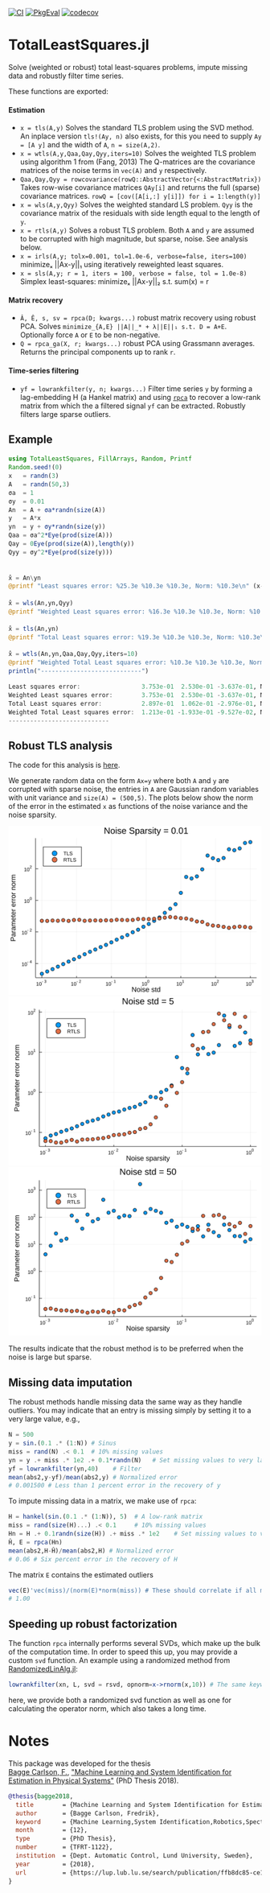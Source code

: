 [![CI](https://github.com/baggepinnen/TotalLeastSquares.jl/workflows/CI/badge.svg)](https://github.com/baggepinnen/TotalLeastSquares.jl/actions)
[![PkgEval](https://juliaci.github.io/NanosoldierReports/pkgeval_badges/T/TotalLeastSquares.svg)](https://juliaci.github.io/NanosoldierReports/pkgeval_badges/report.html)
[![codecov](https://codecov.io/gh/baggepinnen/TotalLeastSquares.jl/branch/master/graph/badge.svg)](https://codecov.io/gh/baggepinnen/TotalLeastSquares.jl)


# TotalLeastSquares.jl

Solve (weighted or robust) total least-squares problems, impute missing data and robustly filter time series.

These functions are exported:

#### Estimation
- `x = tls(A,y)`
  Solves the standard TLS problem using the SVD method. An inplace version `tls!(Ay, n)` also exists, for this you need to supply `Ay = [A y]` and the width of `A`, `n = size(A,2)`.
- `x = wtls(A,y,Qaa,Qay,Qyy,iters=10)`
  Solves the weighted TLS problem using algorithm 1 from (Fang, 2013)
  The Q-matrices are the covariance matrices of the noise terms in `vec(A)` and `y` respectively.
- `Qaa,Qay,Qyy = rowcovariance(rowQ::AbstractVector{<:AbstractMatrix})`
  Takes row-wise covariance matrices `QAy[i]` and returns the full (sparse) covariance matrices. `rowQ = [cov([A[i,:] y[i]]) for i = 1:length(y)]`
- `x = wls(A,y,Qyy)` Solves the weighted standard LS problem. `Qyy` is the covariance matrix of the residuals with side length equal to the length of `y`.
- `x = rtls(A,y)` Solves a robust TLS problem. Both `A` and `y` are assumed to be corrupted with high magnitude, but sparse, noise. See analysis below.
- `x = irls(A,y; tolx=0.001, tol=1.0e-6, verbose=false, iters=100)` minimizeₓ ||Ax-y||₁ using iteratively reweighted least squares.
- `x = sls(A,y; r = 1, iters = 100, verbose = false, tol = 1.0e-8)` Simplex least-squares: minimizeₓ ||Ax-y||₂ s.t. sum(x) = r




#### Matrix recovery
- `Â, Ê, s, sv = rpca(D; kwargs...)` robust matrix recovery using robust PCA. Solves `minimize_{A,E} ||A||_* + λ||E||₁ s.t. D = A+E`. Optionally force `A` or `E` to be non-negative.
- `Q = rpca_ga(X, r; kwargs...)` robust PCA using Grassmann averages. Returns the principal components up to rank `r`.
#### Time-series filtering
- `yf = lowrankfilter(y, n; kwargs...)` Filter time series `y` by forming a lag-embedding H (a Hankel matrix) and using [`rpca`](@ref) to recover a low-rank matrix from which the a filtered signal `yf` can be extracted. Robustly filters large sparse outliers.

## Example
```julia
using TotalLeastSquares, FillArrays, Random, Printf
Random.seed!(0)
x   = randn(3)
A   = randn(50,3)
σa  = 1
σy  = 0.01
An  = A + σa*randn(size(A))
y   = A*x
yn  = y + σy*randn(size(y))
Qaa = σa^2*Eye(prod(size(A)))
Qay = 0Eye(prod(size(A)),length(y))
Qyy = σy^2*Eye(prod(size(y)))


x̂ = An\yn
@printf "Least squares error: %25.3e %10.3e %10.3e, Norm: %10.3e\n" (x-x̂)... norm(x-x̂)

x̂ = wls(An,yn,Qyy)
@printf "Weighted Least squares error: %16.3e %10.3e %10.3e, Norm: %10.3e\n" (x-x̂)... norm(x-x̂)

x̂ = tls(An,yn)
@printf "Total Least squares error: %19.3e %10.3e %10.3e, Norm: %10.3e\n" (x-x̂)... norm(x-x̂)

x̂ = wtls(An,yn,Qaa,Qay,Qyy,iters=10)
@printf "Weighted Total Least squares error: %10.3e %10.3e %10.3e, Norm: %10.3e\n" (x-x̂)... norm(x-x̂)
println("----------------------------")
```
```julia
Least squares error:                 3.753e-01  2.530e-01 -3.637e-01, Norm:  5.806e-01
Weighted Least squares error:        3.753e-01  2.530e-01 -3.637e-01, Norm:  5.806e-01
Total Least squares error:           2.897e-01  1.062e-01 -2.976e-01, Norm:  4.287e-01
Weighted Total Least squares error:  1.213e-01 -1.933e-01 -9.527e-02, Norm:  2.473e-01
----------------------------
```

## Robust TLS analysis
The code for this analysis is [here](https://github.com/baggepinnen/TotalLeastSquares.jl/blob/master/total_vs_robust_demo.jl).

We generate random data on the form `Ax=y` where both `A` and `y` are corrupted with sparse noise, the entries in `A` are Gaussian random variables with unit variance and `size(A) = (500,5)`. The plots below show the norm of the error in the estimated `x` as functions of the noise variance and the noise sparsity.

![window](figs/e_vs_n.svg)
![window](figs/e_vs_s_5.svg)
![window](figs/e_vs_s_50.svg)

The results indicate that the robust method is to be preferred when the noise is large but sparse.

## Missing data imputation
The robust methods handle missing data the same way as they handle outliers. You may indicate that an entry is missing simply by setting it to a very large value, e.g.,
```julia
N = 500
y = sin.(0.1 .* (1:N)) # Sinus
miss = rand(N) .< 0.1  # 10% missing values
yn = y .+ miss .* 1e2 .+ 0.1*randn(N)   # Set missing values to very large number and add noise
yf = lowrankfilter(yn,40)    # Filter
mean(abs2,y-yf)/mean(abs2,y) # Normalized error
# 0.001500 # Less than 1 percent error in the recovery of y
```
To impute missing data in a matrix, we make use of `rpca`:
```julia
H = hankel(sin.(0.1 .* (1:N)), 5)  # A low-rank matrix
miss = rand(size(H)...) .< 0.1     # 10% missing values
Hn = H .+ 0.1randn(size(H)) .+ miss .* 1e2    # Set missing values to very large number
Ĥ, E = rpca(Hn)
mean(abs2,H-Ĥ)/mean(abs2,H) # Normalized error
# 0.06 # Six percent error in the recovery of H
```
The matrix `E` contains the estimated outliers
```julia
vec(E)'vec(miss)/(norm(E)*norm(miss)) # These should correlate if all missing values were identified
# 1.00
```

## Speeding up robust factorization
The function `rpca` internally performs several SVDs, which make up the bulk of the computation time. In order to speed this up, you may provide a custom `svd` function. An example using a randomized method from [RandomizedLinAlg.jl](https://haampie.github.io/RandomizedLinAlg.jl/latest/index.html#RandomizedLinAlg.rsvd):
```julia
lowrankfilter(xn, L, svd = rsvd, opnorm=x->rnorm(x,10)) # The same keywords are accepted by rpca
```
here, we provide both a randomized svd function as well as one for calculating the operator norm, which also takes a long time.


# Notes
This package was developed for the thesis  
[Bagge Carlson, F.](https://www.control.lth.se/staff/fredrik-bagge-carlson/), ["Machine Learning and System Identification for Estimation in Physical Systems"](https://lup.lub.lu.se/search/publication/ffb8dc85-ce12-4f75-8f2b-0881e492f6c0) (PhD Thesis 2018).
```bibtex
@thesis{bagge2018,
  title        = {Machine Learning and System Identification for Estimation in Physical Systems},
  author       = {Bagge Carlson, Fredrik},
  keyword      = {Machine Learning,System Identification,Robotics,Spectral estimation,Calibration,State estimation},
  month        = {12},
  type         = {PhD Thesis},
  number       = {TFRT-1122},
  institution  = {Dept. Automatic Control, Lund University, Sweden},
  year         = {2018},
  url          = {https://lup.lub.lu.se/search/publication/ffb8dc85-ce12-4f75-8f2b-0881e492f6c0},
}
```
